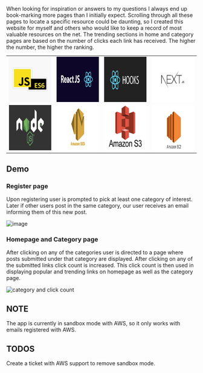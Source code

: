 When looking for inspiration or answers to my questions I always end up book-marking more pages than I initially expect. Scrolling through all these pages to locate a specific resource could be daunting, so I created this website for myself and others who would like to keep a record of most valuable resources on the net. The trending sections in home and category pages are based on the number of clicks each link has received. The higher the number, the higher the ranking.

<table>
  <tr>
    <td><img src="readmeImages/JSES6.jpg" width=600 height=120></td>
    <td><img src="readmeImages/ReactJS.png" width=600 height=120></td>
    <td><img src="readmeImages/ReactHooks.png" width=600 height=120></td>
    <td><img src="readmeImages/NextJs.png" width=600 height=120></td>
  </tr>
  <tr>
    <td><img src="readmeImages/Node.png" width=600 height=120></td>
    <td><img src="readmeImages/SES.png" width=600 height=120></td>
    <td><img src="readmeImages/S3.png" width=600 height=120></td>
    <td><img src="readmeImages/EC2.jpeg" width=600 height=120></td>
  </tr>
 </table>

## Demo

### Register page
Upon registering user is prompted to pick at least one category of interest. Later if other users post in the same category, our user receives an email informing them of this new post.

![image](https://user-images.githubusercontent.com/22078200/105930560-d476c580-6017-11eb-8d55-a445fc210d4b.png)


### Homepage and Category page

After clicking on any of the categories user is directed to a page where posts submitted under that category are displayed. After clicking on any of the submitted links click count is increased. This click count is then used in displaying popular and trending links on homepage as well as the category page.

![category and click count](https://user-images.githubusercontent.com/22078200/105924004-6a582380-600b-11eb-9bc2-4485fe035d53.gif)


## NOTE
The app is currently in sandbox mode with AWS, so it only works with emails registered with AWS.

## TODOS
Create a ticket with AWS support to remove sandbox mode.
